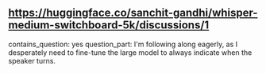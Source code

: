 ## https://huggingface.co/sanchit-gandhi/whisper-medium-switchboard-5k/discussions/1

contains_question: yes
question_part: I'm following along eagerly, as I desperately need to fine-tune the large model to always indicate when the speaker turns.